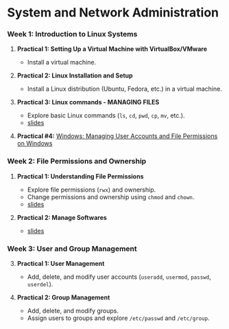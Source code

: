 # System and Network Administration

### **Week 1: Introduction to Linux Systems**

1. **Practical 1: Setting Up a Virtual Machine with VirtualBox/VMware**  
    - Install a virtual machine.
  
2. **Practical 2: Linux Installation and Setup**  
   - Install a Linux distribution (Ubuntu, Fedora, etc.) in a virtual machine.

3. **Practical 3: Linux commands - MANAGING FILES**
    - Explore basic Linux commands (`ls`, `cd`, `pwd`, `cp`, `mv`, etc.).
    - [slides](https://docs.google.com/presentation/d/1-f72DLYF_hc9V7fRbNyEBHAiAB6UvmgkSklABuz47_8/edit?usp=sharing)

4. **Practical #4:** [Windows: Managing User Accounts and File Permissions on Windows](docs/windows-users-permissions.md)
   
### **Week 2: File Permissions and Ownership**

1. **Practical 1: Understanding File Permissions**  
   - Explore file permissions (`rwx`) and ownership.
   - Change permissions and ownership using `chmod` and `chown`.
   - [slides](https://docs.google.com/presentation/d/1xH14xV4hE8FLaZWhylB8YnWOApF_wACKUrHhoojvC4U/edit?usp=sharing)
  
2. **Practical 2: Manage Softwares**
    - [slides](https://docs.google.com/presentation/d/1AEl9J22vv8-bwhECuOk-HjQRMSE4-8gv72JdQqTUqGo/edit?usp=sharing)
  
### **Week 3: User and Group Management**
3. **Practical 1: User Management**  
   - Add, delete, and modify user accounts (`useradd`, `usermod`, `passwd`, `userdel`).

4. **Practical 2: Group Management**  
   - Add, delete, and modify groups.
   - Assign users to groups and explore `/etc/passwd` and `/etc/group`.


 
